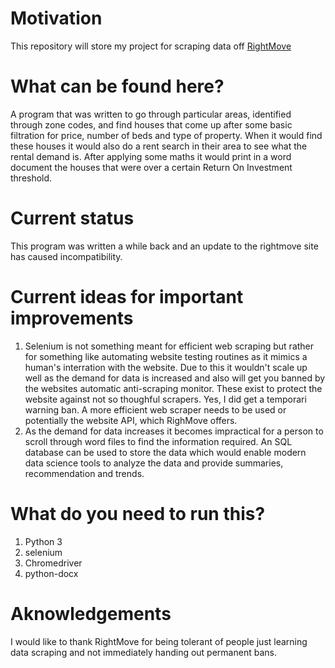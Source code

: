 # Motivation
This repository will store my project for scraping data off [RightMove](https://www.rightmove.co.uk/)
# What can be found here?
A program that was written to go through particular areas, identified through zone codes, and find houses that come up after some basic filtration for price, number of beds and 
type of property. When it would find these houses it would also do a rent search in their area to see what the rental demand is. After applying some maths it would print in a
word document the houses that were over a certain Return On Investment threshold.
# Current status
This program was written a while back and an update to the rightmove site has caused incompatibility.
# Current ideas for important improvements
  1. Selenium is not something meant for efficient web scraping but rather for something like automating website testing routines as it mimics a human's interration with the
website. Due to this it wouldn't scale up well as the demand for data is increased and also will get you banned by the websites automatic anti-scraping monitor. These exist to
protect the website against not so thoughful scrapers. Yes, I did get a temporari warning ban. A more efficient web scraper needs to be used or potentially the website API,
which RighMove offers.
  2. As the demand for data increases it becomes impractical for a person to scroll through word files to find the information required. An SQL database can be used to store the
data which would enable modern data science tools to analyze the data and provide summaries, recommendation and trends.
# What do you need to run this?
  1. Python 3
  2. selenium
  3. Chromedriver
  4. python-docx
# Aknowledgements
I would like to thank RightMove for being tolerant of people just learning data scraping and not immediately handing out permanent bans.
